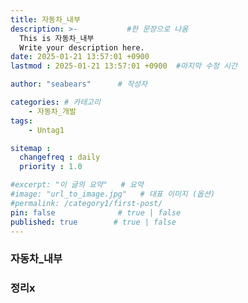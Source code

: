 ```yaml
---
title: 자동차_내부
description: >-           #한 문장으로 나옴
  This is 자동차_내부
  Write your description here.
date: 2025-01-21 13:57:01 +0900
lastmod : 2025-01-21 13:57:01 +0900  #마지막 수정 시간

author: "seabears"      # 작성자

categories: # 카테고리
    - 자동차_개발
tags: 
    - Untag1

sitemap :
  changefreq : daily
  priority : 1.0

#excerpt: "이 글의 요약"   # 요약
#image: "url_to_image.jpg"   # 대표 이미지 (옵션)
#permalink: /category1/first-post/
pin: false              # true | false
published: true        # true | false
---
```



### 자동차_내부


### 정리x

